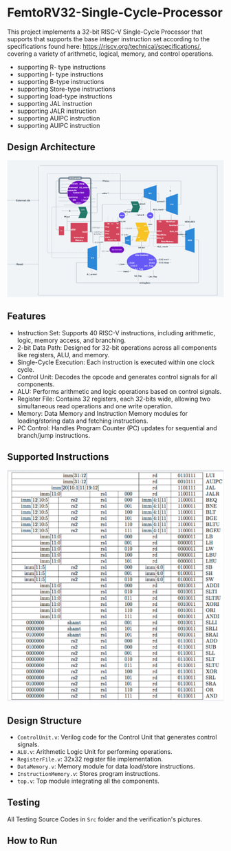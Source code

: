 # FemtoRV32-Single-Cycle-Processor
This project implements a 32-bit RISC-V Single-Cycle Processor that supports that supports the base integer instruction set according to the specifications found here: https://riscv.org/technical/specifications/, covering a variety of arithmetic, logical, memory, and control operations.
- supporting R- type instructions
- supporting I- type instructions
- supporting B-type instructions
- supporting Store-type instructions
- supporting load-type instructions
- supporting JAL instruction
- supporting JALR instruction
- supporting AUIPC instruction
- supporting AUIPC instruction

## Design Architecture

![](https://github.com/3a3del/FemtoRV32-Single-Cycle-Processor/blob/main/Arch.png)
  
## Features
 - Instruction Set: Supports 40 RISC-V instructions, including arithmetic, logic, memory access, and branching.
 - 2-bit Data Path: Designed for 32-bit operations across all components like registers, ALU, and memory.
 - Single-Cycle Execution: Each instruction is executed within one clock cycle.                                         
 - Control Unit: Decodes the opcode and generates control signals for all components.
 - ALU: Performs arithmetic and logic operations based on control signals.
 - Register File: Contains 32 registers, each 32-bits wide, allowing two simultaneous read operations and one write operation.
 - Memory: Data Memory and Instruction Memory modules for loading/storing data and fetching instructions.
 - PC Control: Handles Program Counter (PC) updates for sequential and branch/jump instructions.  
  
## Supported Instructions

![](https://github.com/3a3del/FemtoRV32-Single-Cycle-Processor/blob/main/InstructionSets.png)
  
## Design Structure  
 - `ControlUnit.v`: Verilog code for the Control Unit that generates control signals.                     
 - `ALU.v`: Arithmetic Logic Unit for performing operations.
 - `RegisterFile.v`: 32x32 register file implementation.
 - `DataMemory.v`: Memory module for data load/store instructions.
 - `InstructionMemory.v`: Stores program instructions.
 - `top.v`: Top module integrating all the components.                                                            
  
## Testing
All Testing Source Codes in `Src` folder and the verification's pictures.

## How to Run
  
